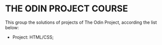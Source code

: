 # THE ODIN PROJECT COURSE

This group the solutions of projects of The Odin Project, according the list below:

- Project: HTML/CSS;

